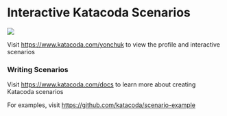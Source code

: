 # Interactive Katacoda Scenarios

[![](http://shields.katacoda.com/katacoda/yonchuk/count.svg)](https://www.katacoda.com/yonchuk "Get your profile on Katacoda.com")

Visit https://www.katacoda.com/yonchuk to view the profile and interactive scenarios

### Writing Scenarios
Visit https://www.katacoda.com/docs to learn more about creating Katacoda scenarios

For examples, visit https://github.com/katacoda/scenario-example
